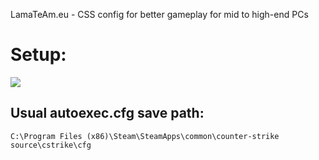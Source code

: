 LamaTeAm.eu - CSS config for better gameplay for mid to high-end PCs

# Setup:

![](http://i.imgur.com/oVbSqHs.gif)

## Usual **autoexec.cfg** save path:
 
`C:\Program Files (x86)\Steam\SteamApps\common\counter-strike source\cstrike\cfg`